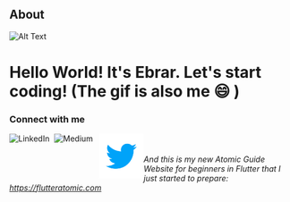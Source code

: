 ## About <a name = "about"></a>
![Alt Text](https://media.giphy.com/media/dlMIwDQAxXn1K/giphy.gif)

# Hello World! It's Ebrar. Let's start coding! (The gif is also me 😄 )

### Connect with me
[<img align="left" alt="LinkedIn" width="80" src="https://cdn.exclaimer.com/Handbook%20Images/linkedin-icon_64x64.png" />]( http://www.linkedin.com/in/ebrarbilgili)
[<img align="left" alt="Medium" width="80" src="https://github.com/melanieshi0120/melanieshi0120/blob/master/medium.ico" />](https://ebrarbilgili.medium.com)
[<img align="left" alt="Twitter" width="80" src="https://raw.githubusercontent.com/github/explore/80688e429a7d4ef2fca1e82350fe8e3517d3494d/topics/twitter/twitter.png" />](https://twitter.com/ebrarblg)
<br />


###### And this is my new Atomic Guide Website for beginners in Flutter that I just started to prepare: https://flutteratomic.com



